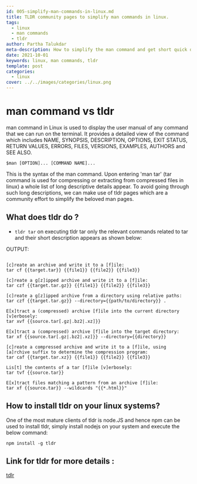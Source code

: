 ```yaml
---
id: 005-simplify-man-commands-in-linux.md
title: TLDR community pages to simplify man commands in linux.
tags:
  - linux
  - man commands
  - tldr
author: Partha Talukdar
meta-description: How to simplify the man command and get short quick definitions for linux command manuals.
date: 2021-10-01
keywords: linux, man commands, tldr
template: post
categories:
  - linux
cover: ../../images/categories/linux.png
---
```


# man command vs tldr

man command in Linux is used to display the user manual of any command that we can run on the terminal. It provides a detailed view of the command which includes NAME, SYNOPSIS, DESCRIPTION, OPTIONS, EXIT STATUS, RETURN VALUES, ERRORS, FILES, VERSIONS, EXAMPLES, AUTHORS and SEE ALSO.

`$man [OPTION]... [COMMAND NAME]...`
 
This is the syntax of the man command. Upon entering 'man tar' (tar command is used for compressing or extracting from compressed files in linux) a whole list of long descriptive details appear. To avoid going through such long descriptions, we can make use of tldr pages which are a community effort to simplify the beloved man pages.


## What does tldr do ?

* `tldr tar` on executing tldr tar only the relevant commands related to tar and their short description appears as shown below:

OUTPUT:
```

[c]reate an archive and write it to a [f]ile:
tar cf {{target.tar}} {{file1}} {{file2}} {{file3}}

[c]reate a g[z]ipped archive and write it to a [f]ile:
tar czf {{target.tar.gz}} {{file1}} {{file2}} {{file3}}

[c]reate a g[z]ipped archive from a directory using relative paths:
tar czf {{target.tar.gz}} --directory={{path/to/directory}} .

E[x]tract a (compressed) archive [f]ile into the current directory [v]erbosely:
tar xvf {{source.tar[.gz|.bz2|.xz]}}

E[x]tract a (compressed) archive [f]ile into the target directory:
tar xf {{source.tar[.gz|.bz2|.xz]}} --directory={{directory}}

[c]reate a compressed archive and write it to a [f]ile, using [a]rchive suffix to determine the compression program:
tar caf {{target.tar.xz}} {{file1}} {{file2}} {{file3}}

Lis[t] the contents of a tar [f]ile [v]erbosely:
tar tvf {{source.tar}}

E[x]tract files matching a pattern from an archive [f]ile:
tar xf {{source.tar}} --wildcards "{{*.html}}"

```



## How to install tldr on your linux systems?
One of the most mature clients of tldr is node.JS and hence npm can be used to install tldr, simply install nodejs on your system and execute the below command:
  
  `npm install -g tldr`

## Link for tldr for more details :

[tdlr](https://tldr.sh/)



